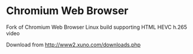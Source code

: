 # Chromium Web Browser
Fork of Chromium Web Browser Linux build supporting HTML HEVC h.265 video

Download from http://www2.xuno.com/downloads.php
